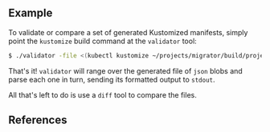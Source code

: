 ## Example

To validate or compare a set of generated Kustomized manifests, simply point the `kustomize` build command at the `validator` tool:

```bash
$ ./validator -file <(kubectl kustomize ~/projects/migrator/build/project_z/debug/overlays/beta | yq -ojson)
```

That's it!  `validator` will range over the generated file of `json` blobs and parse each one in turn, sending its formatted output to `stdout`.

All that's left to do is use a `diff` tool to compare the files.

## References

[`yq` on GitHub]: https://github.com/mikefarah/yq/

